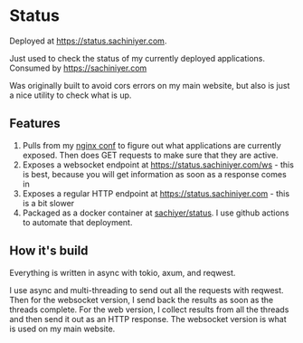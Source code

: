 # Status

Deployed at https://status.sachiniyer.com.

Just used to check the status of my currently deployed applications. Consumed by https://sachiniyer.com 

Was originally built to avoid cors errors on my main website, but also is just a nice utility to check what is up.

## Features

1. Pulls from my [nginx conf](https://github.com/sachiniyer/cheap_portable_k3s/blob/main/nginx.conf) to figure out what applications are currently exposed. Then does GET requests to make sure that they are active. 
2. Exposes a websocket endpoint at https://status.sachiniyer.com/ws - this is best, because you will get information as soon as a response comes in
3. Exposes a regular HTTP endpoint at https://status.sachiniyer.com - this is a bit slower
4. Packaged as a docker container at [sachiyer/status](https://hub.docker.com/repository/docker/sachiyer/status/general). I use github actions to automate that deployment.

## How it's build

Everything is written in async with tokio, axum, and reqwest. 

I use async and multi-threading to send out all the requests with reqwest. Then for the websocket version, I send back the results as soon as the threads complete. For the web version, I collect results from all the threads and then send it out as an HTTP response. The websocket version is what is used on my main website. 

